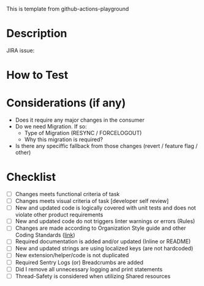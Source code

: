 This is template from github-actions-playground

# Description
JIRA issue: <Insert link here>
<Add description of changes in this PR that gives additional context to reviewers.>

# How to Test
<Add testing steps needed to verify changes>

# Considerations (if any)
- Does it require any major changes in the consumer
- Do we need Migration. If so:
    - Type of Migration (RESYNC / FORCELOGOUT)
    - Why this migration is required?
- Is there any speciffic fallback from those changes (revert / feature flag / other)

# Checklist
- [ ] Changes meets functional criteria of task
- [ ] Changes meets visual criteria of task [developer self review]
- [ ] New and updated code is logically covered with unit tests and does not violate other product requirements
- [ ] New and updated code do not triggers linter warnings or errors (Rules)
- [ ] Changes are made according to Organization Style guide and other Coding Standards ([link](https://github.com/Adaptavant/Anywhere-IOS-Container/blob/main/Documentation/Code%20Standard.md#ios-code-standard))
- [ ] Required documentation is added and/or updated (Inline or README)
- [ ] New and updated strings are using localized keys (are not hardcoded)
- [ ] New extension/helper/code is not duplicated
- [ ] Required Sentry Logs (or) Breadcrumbs are added
- [ ] Did I remove all unnecessary logging and print statements
- [ ] Thread-Safety is considered when utilizing Shared resources